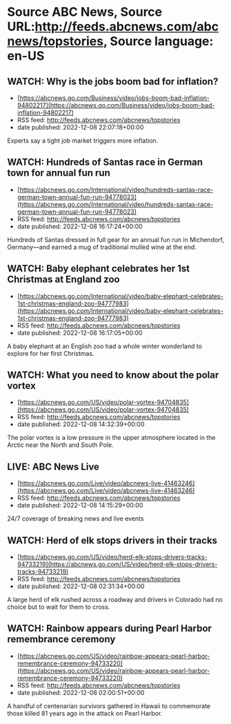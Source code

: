# Source ABC News, Source URL:http://feeds.abcnews.com/abcnews/topstories, Source language: en-US

## WATCH:  Why is the jobs boom bad for inflation?
 - [https://abcnews.go.com/Business/video/jobs-boom-bad-inflation-94802217](https://abcnews.go.com/Business/video/jobs-boom-bad-inflation-94802217)
 - RSS feed: http://feeds.abcnews.com/abcnews/topstories
 - date published: 2022-12-08 22:07:18+00:00

Experts say a tight job market triggers more inflation.

## WATCH:  Hundreds of Santas race in German town for annual fun run
 - [https://abcnews.go.com/International/video/hundreds-santas-race-german-town-annual-fun-run-94778023](https://abcnews.go.com/International/video/hundreds-santas-race-german-town-annual-fun-run-94778023)
 - RSS feed: http://feeds.abcnews.com/abcnews/topstories
 - date published: 2022-12-08 16:17:24+00:00

Hundreds of Santas dressed in full gear for an annual fun run in Michendorf, Germany—and earned a mug of traditional mulled wine at the end.

## WATCH:  Baby elephant celebrates her 1st Christmas at England zoo
 - [https://abcnews.go.com/International/video/baby-elephant-celebrates-1st-christmas-england-zoo-94777983](https://abcnews.go.com/International/video/baby-elephant-celebrates-1st-christmas-england-zoo-94777983)
 - RSS feed: http://feeds.abcnews.com/abcnews/topstories
 - date published: 2022-12-08 16:17:05+00:00

A baby elephant at an English zoo had a whole winter wonderland to explore for her first Christmas.

## WATCH:  What you need to know about the polar vortex
 - [https://abcnews.go.com/US/video/polar-vortex-94704835](https://abcnews.go.com/US/video/polar-vortex-94704835)
 - RSS feed: http://feeds.abcnews.com/abcnews/topstories
 - date published: 2022-12-08 14:32:39+00:00

The polar vortex is a low pressure in the upper atmosphere located in the Arctic near the North and South Pole.

## LIVE:  ABC News Live
 - [https://abcnews.go.com/Live/video/abcnews-live-41463246](https://abcnews.go.com/Live/video/abcnews-live-41463246)
 - RSS feed: http://feeds.abcnews.com/abcnews/topstories
 - date published: 2022-12-08 14:15:29+00:00

24/7 coverage of breaking news and live events

## WATCH:  Herd of elk stops drivers in their tracks
 - [https://abcnews.go.com/US/video/herd-elk-stops-drivers-tracks-94733219](https://abcnews.go.com/US/video/herd-elk-stops-drivers-tracks-94733219)
 - RSS feed: http://feeds.abcnews.com/abcnews/topstories
 - date published: 2022-12-08 02:31:34+00:00

A large herd of elk rushed across a roadway and drivers in Colorado had no choice but to wait for them to cross.

## WATCH:  Rainbow appears during Pearl Harbor remembrance ceremony
 - [https://abcnews.go.com/US/video/rainbow-appears-pearl-harbor-remembrance-ceremony-94733220](https://abcnews.go.com/US/video/rainbow-appears-pearl-harbor-remembrance-ceremony-94733220)
 - RSS feed: http://feeds.abcnews.com/abcnews/topstories
 - date published: 2022-12-08 02:00:51+00:00

A handful of centenarian survivors gathered in Hawaii to commemorate those killed 81 years ago in the attack on Pearl Harbor.
